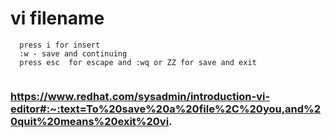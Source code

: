 # vi filename

```
  press i for insert
  :w - save and continuing
  press esc  for escape and :wq or ZZ for save and exit
  
```

### https://www.redhat.com/sysadmin/introduction-vi-editor#:~:text=To%20save%20a%20file%2C%20you,and%20quit%20means%20exit%20vi.
